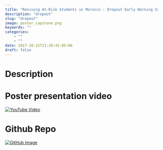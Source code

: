 ```yaml
---
title: "Rescuing At-Risk Students in Morocco : Dropout Early Warning System with Machine Learning"
description: "dropout"
slug: "dropout"
image: poster_capstone.png
keywords: ""
categories: 
    - ""
    - ""
date: 2017-10-31T21:28:43-05:00
draft: false
---
```


# **Description**


# **Poster presentation video**
[![YouTube Video](https://img.youtube.com/vi/1Hc_LG9Klt4/0.jpg)](https://www.youtube.com/watch?v=1Hc_LG9Klt4)


# **Github Repo**

[![GitHub Image](/img/blogs/github.png)](https://github.com/OthmanBensoudaKoraichi/Dropout-Prediction)
